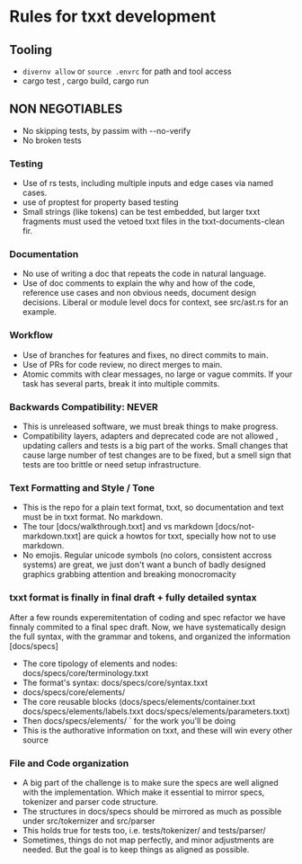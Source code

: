# Rules for txxt development

## Tooling

- `divernv allow` or `source .envrc` for path and tool access
- cargo test , cargo build, cargo run

## NON NEGOTIABLES

- No skipping tests, by passim with --no-verify
- No broken tests

### Testing

- Use of rs tests, including multiple inputs and edge cases via named cases.
- use of proptest for property based testing
- Small strings (like tokens) can be test embedded, but larger txxt fragments
  must used the vetoed txxt files in the txxt-documents-clean fir.

### Documentation

- No use of writing a doc that repeats the code in natural language.
- Use of doc comments to explain the why and how of the code, reference use
  cases and non obvious needs, document design decisions.
  Liberal or module level docs for context, see src/ast.rs for an example.

### Workflow

- Use of branches for features and fixes, no direct commits to main.
- Use of PRs for code review, no direct merges to main.
- Atomic commits with clear messages, no large or vague commits. If your task
  has several parts, break it into multiple commits.

### Backwards Compatibility: NEVER

- This is unreleased software, we must break things to make progress.
- Compatibility layers, adapters and deprecated code are not allowed ,
   updating callers and tests is a big part of the works.
   Small changes that cause large number of test changes are to be fixed, but a
   smell sign that tests are too brittle or need setup infrastructure.

### Text Formatting and Style / Tone

- This is the repo for a plain text format, txxt, so documentation and text
  must be in txxt format. No markdown.
- The tour [docs/walkthrough.txxt] and vs markdown [docs/not-markdown.txxt] are quick
a howtos for txxt, specially how not to use markdown.
- No emojis. Regular unicode symbols (no colors, consistent accross systems) are great, we just don't want a bunch of badly designed graphics grabbing attention and breaking monocromacity

### txxt format is finally in final draft + fully detailed syntax

After a few rounds experemitentation of coding and spec refactor we have finnaly commited to a final spec draft.
Now, we have systematically design the full syntax, with the grammar and tokens, and organized the information [docs/specs]

- The core tipology of elements and nodes: docs/specs/core/terminology.txxt
- The format's syntax: docs/specs/core/syntax.txxt
- docs/specs/core/elements/
- The core reusable blocks (docs/specs/elements/container.txxt docs/specs/elements/labels.txxt docs/specs/elements/parameters.txxt)
- Then docs/specs/elements/ `<elements> for the work you'll be doing
- This is the authorative information on txxt, and these will win every other source

### File and Code organization

- A big part of the challenge is to make sure the specs are well aligned with the implementation. Which make it essential to mirror specs, tokenizer and parser code structure.
- The structures in docs/specs should be mirrored as much as possible under src/tokernizer and src/parser
- This holds true for tests too, i.e. tests/tokenizer/ and tests/parser/
- Sometimes, things do not map perfectly, and minor adjustments are needed. But the goal is to keep things as aligned as possible.
